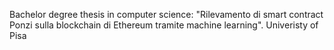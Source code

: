 Bachelor degree thesis in computer science: "Rilevamento di smart contract Ponzi sulla blockchain di Ethereum tramite machine learning".
Univeristy of Pisa
